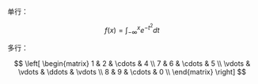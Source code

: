 单行：

$$f(x) = \int_{-\infty}^{x} e^{-t^2} dt$$

多行：

$$
\left[
\begin{matrix}
1 & 2 & \cdots & 4 \\
7 & 6 & \cdots & 5 \\
\vdots & \vdots & \ddots & \vdots \\
8 & 9 & \cdots & 0 \\
\end{matrix}
\right]
$$
